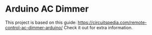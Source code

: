 # Arduino AC Dimmer

This project is based on this guide: https://circuitspedia.com/remote-control-ac-dimmer-arduino/ 
Check it out for extra information.
